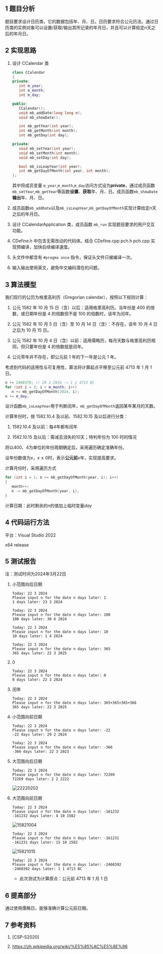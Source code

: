 ## 1 题目分析

题目要求设计日历类，它的数据包括年、月、日。日历要求符合公元历法。通过日历类的实例对象可以设置/获取/输出其所记录的年月日，并且可以计算给定$n$天之后的年月日。

## 2 实现思路

1. 设计 $\text{CCalendar}$ 类
   ```cpp
   class CCalendar
   {
   private:
      int m_year;
      int m_month;
      int m_day;

   public:
      CCalendar();
      void mb_addDate(long long n);
      void mb_showDate();

      int mb_getYear(int year);
      int mb_getMonth(int month);
      int mb_getDay(int day);

   private:
      void mb_setYear(int year);
      void mb_setMonth(int month);
      void mb_setDay(int day);

      bool mb_isLeapYear(int year);
      int mb_getDayOfMonth(int year, int month);
   };
   ```

   其中将成员变量 `m_year`,`m_month`,`m_day`访问方式设为**private**，通过成员函数 `mb_setYear`,`mb_getYear`等函数**设置**、**获取**年、月、日。成员函数`mb_showDate`**输出**年、月、日。

2. 成员函数`mb_addDate`以及`mb_isLeapYear`,`mb_getDayOfMonth`实现计算给定$n$天之后的年月日。

3. 设计 $\text{CCalendarApplication}$ 类，成员函数 `mb_run` 实现题目要求的用户交互功能。

4. $\text{CDefine.h}$ 中包含无需改动的代码体。结合 $\text{CDefine.cpp pch.h pch.cpp}$ 实现预编译，加快后续编译速度。

5. 头文件中都含有 `#progma once` 指令，保证头文件只被编译一次。

6. 输入输出使用英文，避免中文编码潜在的问题。

## 3 算法模型

我们现行的公历为格里高利历（Gregorian calendar），按照以下规则计算：

1. 公元 1582 年 10 月 15 日（含）以后：适用格里高利历。当年份是 400 的倍数，或日期年份是 4 的倍数但不是 100 的倍数时，该年为闰年。

2. 公元 1582 年 10 月 5 日（含）至 10 月 14 日（含）：不存在，该年 10 月 4 日之后为 10 月 15 日。

3. 公元 1582 年 10 月 4 日（含）以前：适用儒略历，每月天数与格里高利历相同，但只要年份是 4 的倍数就是闰年。

4. 公元零年并不存在，即公元前 1 年的下一年是公元 1 年。

考虑到代码的适用性与可复用性，算法将计算起点平移至公元前 4713 年 1 月 1 日。
```cpp
n += 2460370; // 29 2 2024 -> 1 1 4713 BC
for (int i = 3; i < m_month; i++)
   n += mb_getDayOfMonth(2024, i);
n += m_day;
```

设计函数`mb_isLeapYear`用于判断闰年，`mb_getDayOfMonth`返回某年某月的天数。

计算年份时，按 1582.10.4 及以前、1582.10.15 及以后进行分类：

1. 1582.10.4 及以前：每4年都有闰年

2. 1582.10.15 及以后：需减去消失的10天；特判年份为 100 时的情况

将以400、4为单位的年份周期确定后，采用遍历确定准确年份。

设年份数值为$x$，$x\leq0$时，表示**公元前**$x$年，实现提高要求。

计算月份时，采用遍历方式
```cpp
for (int i = 1; n >= mb_getDayOfMonth(year, i); i++)
{
   month++;
   n -= mb_getDayOfMonth(year, i);
}
```

计算日期：此时剩余的$n$的值加上临时变量$day$


## 4 代码运行方法

 平台：Visual Studio 2022

 x64 release

## 5 测试报告

注：测试时间为2024年3月22日

1. 小范围向后日期
   ```
   Today: 22 3 2024
   Please input n for the date n days later: 1
   1 days later: 23 3 2024
   ```
   ```
   Today: 22 3 2024
   Please input n for the date n days later: 100
   100 days later: 30 6 2024
   ```
   ```
   Today: 22 3 2024
   Please input n for the date n days later: 10
   10 days later: 1 4 2024
   ```
   ```
   Today: 22 3 2024
   Please input n for the date n days later: 365
   365 days later: 22 3 2025
   ```

2. 0
   ```
   Today: 22 3 2024
   Please input n for the date n days later: 0
   0 days later: 22 3 2024
   ```

3. 闰年
   ```
   Today: 22 3 2024
   Please input n for the date n days later: 365+365+365+366
   365 days later: 22 3 2025
   ```

4. 小范围向前日期
   ```
   Today: 22 3 2024
   Please input n for the date n days later: -22
   -22 days later: 29 2 2024
   ```
   ```
   Today: 22 3 2024
   Please input n for the date n days later: -366
   -366 days later: 22 3 2023
   ```

5. 大范围向后日期
   ```
   Today: 22 3 2024
   Please input n for the date n days later: 72269
   72269 days later: 2 2 2222
   ```
   ![22220202](22220202.jpg)

6. 大范围向前日期
   ```
   Today: 22 3 2024
   Please input n for the date n days later: -161232
   -161232 days later: 4 10 1582
   ```
   ![15821004](15821004.jpg)
   ```
   Today: 22 3 2024
   Please input n for the date n days later: -161231
   -161231 days later: 15 10 1582
   ```
   ![15821015](15821015.jpg)
   ```
   Today: 22 3 2024
   Please input n for the date n days later: -2460392
   -2460392 days later: 1 1 4713 BC
   ```
   * 此次测试为计算原点：公元前 4713 年 1 月 1 日

## 6 提高部分

通过使用儒略日，能够准确计算公元前日期。

## 7 参考资料

1. [CSP-S2020]

2. https://zh.wikipedia.org/wiki/%E5%85%AC%E5%8E%86
